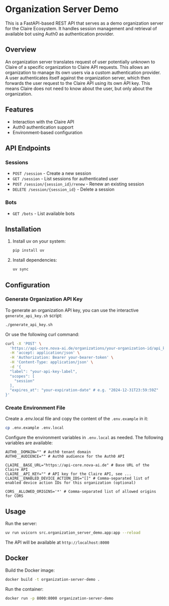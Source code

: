 # Organization Server Demo

This is a FastAPI-based REST API that serves as a demo organization server for the Claire Ecosystem.
It handles session management and retrieval of available bot using Auth0 as authentication provider.

## Overview

An organization server translates request of user potentially unknown to Claire of a specific organization
to Claire API requests. This allows an organization to manage its own users via a custom authentication provider.
A user authenticates itself against the organization server, which then forwards the user request to the Claire API
using its own API key. This means Claire does not need to know about the user, but only about the organization.

## Features

- Interaction with the Claire API
- Auth0 authentication support
- Environment-based configuration

## API Endpoints

### Sessions

- `POST /session` - Create a new session
- `GET /session` - List sessions for authenticated user
- `POST /session/{session_id}/renew` - Renew an existing session
- `DELETE /session/{session_id}` - Delete a session

### Bots

- `GET /bots` - List available bots

## Installation

1. Install uv on your system:

   ```bash
   pip install uv
   ```

2. Install dependencies:

   ```bash
   uv sync
   ```

## Configuration

### Generate Organization API Key

To generate an organization API key, you can use the interactive `generate_api_key.sh` script:

```bash
./generate_api_key.sh
```

Or use the following curl command:

```bash
curl -X 'POST' \
  'https://api-core.nova-ai.de/organizations/your-organization-id/api_keys' \
  -H 'accept: application/json' \
  -H 'Authorization: Bearer your-bearer-token' \
  -H 'Content-Type: application/json' \
  -d '{
  "label": "your-api-key-label",
  "scopes": [
    "session"
  ],
  "expires_at": "your-expiration-date" # e.g. "2024-12-31T23:59:59Z"
}'
```

### Create Environment File

Create a .env.local file and copy the content of the `.env.example` in it:

```bash
cp .env.example .env.local
```

Configure the environment variables in `.env.local` as needed. The following variables are available:

```env
AUTH0__DOMAIN="" # Auth0 tenant domain
AUTH0__AUDIENCE="" # Auth0 audience for the Auth0 API

CLAIRE__BASE_URL="https://api-core.nova-ai.de" # Base URL of the Claire API
CLAIRE__API_KEY="" # API key for the Claire API, see ...
CLAIRE__ENABLED_DEVICE_ACTION_IDS="[]" # Comma-separated list of enabled device action IDs for this organization (optional)

CORS__ALLOWED_ORIGINS='*' # Comma-separated list of allowed origins for CORS
```

## Usage

Run the server:

```bash
uv run uvicorn src.organization_server_demo.app:app --reload
```

The API will be available at `http://localhost:8000`

## Docker

Build the Docker image:

```bash
docker build -t organization-server-demo .
```

Run the container:

```bash
docker run -p 8000:8000 organization-server-demo
```